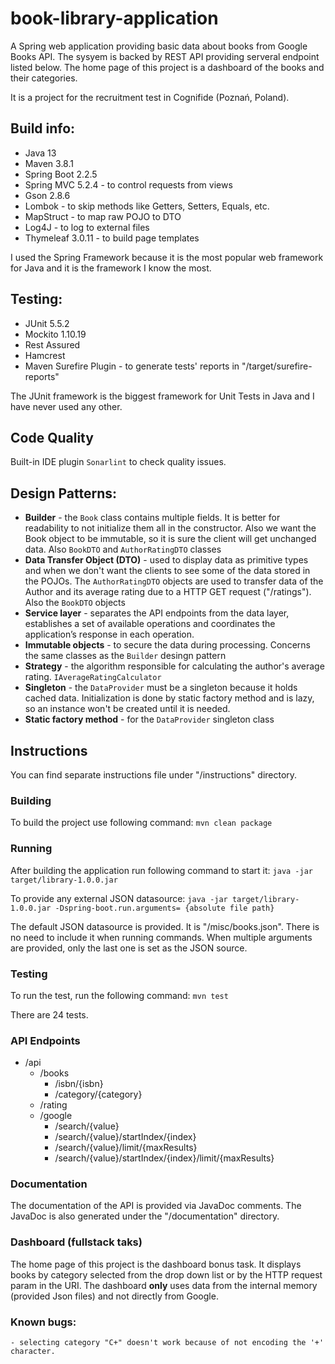 # book-library-application
A Spring web application providing basic data about books from Google Books API. The sysyem is backed by REST API providing serveral endpoint listed below.
The home page of this project is a dashboard of the books and their categories.

It is a project for the recruitment test in Cognifide (Poznań, Poland).

## Build info:
  - Java 13
  - Maven 3.8.1
  - Spring Boot 2.2.5
  - Spring MVC 5.2.4 - to control requests from views
  - Gson 2.8.6
  - Lombok - to skip methods like Getters, Setters, Equals, etc.
  - MapStruct - to map raw POJO to DTO
  - Log4J - to log to external files
  - Thymeleaf 3.0.11 - to build page templates
  
I used the Spring Framework because it is the most popular web framework for Java and it is the framework I know the most.

## Testing:
  - JUnit 5.5.2
  - Mockito 1.10.19
  - Rest Assured
  - Hamcrest
  - Maven Surefire Plugin - to generate tests' reports in "/target/surefire-reports"
  
The JUnit framework is the biggest framework for Unit Tests in Java and I have never used any other. 

## Code Quality
Built-in IDE plugin `Sonarlint` to check quality issues.
  
## Design Patterns:
  - **Builder** - the `Book` class contains multiple fields. It is better for readability to not initialize them all in the constructor. Also we want the Book object to be immutable, so it is sure the client will get unchanged data. Also `BookDTO` and `AuthorRatingDTO` classes
  - **Data Transfer Object (DTO)** - used to display data as primitive types and when we don't want the clients to see some of the data stored in the POJOs. The `AuthorRatingDTO` objects are used to transfer data of the Author and its average rating due to a HTTP GET request ("/ratings"). Also the `BookDTO` objects
  - **Service layer** - separates the API endpoints from the data layer, establishes a set of available operations and coordinates the application’s response in each operation.
  - **Immutable objects** - to secure the data during processing. Concerns the same classes as the `Builder` desingn pattern
  - **Strategy** - the algorithm responsible for calculating the author's average rating. `IAverageRatingCalculator`
  - **Singleton** - the `DataProvider` must be a singleton because it holds cached data. Initialization is done by static factory method and is lazy, so an instance won't be created until it is needed.
  - **Static factory method** - for the `DataProvider` singleton class

## Instructions
You can find separate instructions file under "/instructions" directory.
### Building 
 To build the project use following command: `mvn clean package`
### Running 
 After building the application run following command to start it: `java -jar target/library-1.0.0.jar`
 
 To provide any external JSON datasource: `java -jar target/library-1.0.0.jar -Dspring-boot.run.arguments= {absolute file path}`
 
 The default JSON datasource is provided. It is "/misc/books.json". There is no need to include it when running commands. When multiple arguments are provided, only the last one is set as the JSON source.
### Testing
 To run the test, run the following command: `mvn test`
 
 There are 24 tests.
 
### API Endpoints
  - /api
    - /books
      - /isbn/{isbn}
      - /category/{category}
    - /rating
    - /google
      - /search/{value}
      - /search/{value}/startIndex/{index}
      - /search/{value}/limit/{maxResults}
      - /search/{value}/startIndex/{index}/limit/{maxResults}
      
### Documentation
The documentation of the API is provided via JavaDoc comments. The JavaDoc is also generated under the "/documentation" directory.

### Dashboard (fullstack taks)
The home page of this project is the dashboard bonus task. It displays books by category selected from the drop down list or by the HTTP request param in the URI. The dashboard **only** uses data from the internal memory (provided Json files) and not directly from Google. 

### Known bugs:
    - selecting category "C+" doesn't work because of not encoding the '+' character. 